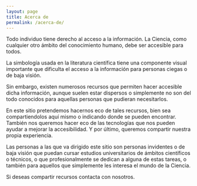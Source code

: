 ```yaml
---
layout: page
title: Acerca de
permalink: /acerca-de/
---
```

Todo individuo tiene derecho al acceso a la información. La Ciencia, como cualquier otro ámbito del conocimiento humano, debe ser accesible para todos.

La simbología usada en la literatura científica tiene una componente visual importante  que  dificulta el acceso a la información para personas ciegas o de baja visión.

  Sin embargo, existen numerosos recursos que permiten hacer accesible dicha información, aunque suelen estar dispersos o simplemente no son del todo conocidos para aquellas personas que pudieran necesitarlos.
  
  En este sitio pretendemos hacernos eco de tales recursos, bien sea compartiendolos aquí mismo o  indicando donde se pueden  encontrar. También nos queremos hacer eco de las tecnologías que nos pueden ayudar a mejorar la accesibilidad. Y por último, queremos compartir nuestra propia experiencia.
   

Las personas a las que va dirigido este sitio son personas invidentes  o de baja visión que puedan cursar estudios universitarios de ámbitos científicos o técnicos, o que profesionalmente se dedican a alguna de estas tareas,  o  también para aquellos que simplemente les interesa el mundo de la Ciencia.  



Si deseas compartir recursos contacta con nosotros.


